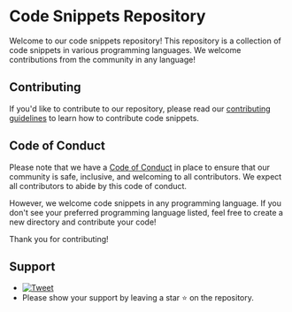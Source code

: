 # Code Snippets Repository

Welcome to our code snippets repository! This repository is a collection of code snippets in various programming languages. We welcome contributions from the community in any language!

## Contributing

If you'd like to contribute to our repository, please read our [contributing guidelines](CONTRIBUTING.md) to learn how to contribute code snippets.

## Code of Conduct

Please note that we have a [Code of Conduct](CODE_OF_CONDUCT.md) in place to ensure that our community is safe, inclusive, and welcoming to all contributors. We expect all contributors to abide by this code of conduct.

However, we welcome code snippets in any programming language. If you don't see your preferred programming language listed, feel free to create a new directory and contribute your code!

Thank you for contributing!

## Support
- [![Tweet](https://oyepriyansh.pages.dev/i/tweet.svg "Tweet")](https://twitter.com/intent/tweet?text=If%20you%27re%20interested%20in%20contributing%20to%20open-source,%20check%20out%20this%20GitHub%20repository%3A%20https%3A%2F%2Fgithub.com%2FTheDevArena%2FHello-World%20%23opensource&hashtags=opensource)
- Please show your support by leaving a star ⭐ on the repository.
